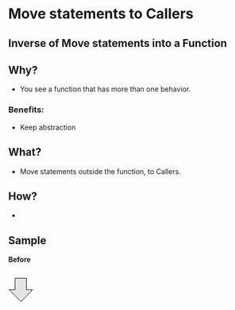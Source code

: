 # Move statements to Callers
## Inverse of Move statements into a Function
## Why?
- You see a function that has more than one behavior.
### Benefits:
- Keep abstraction
## What?
- Move statements outside the function, to Callers. 
## How?
- 
## Sample
**Before**
```js

```
![After refactoring](../../../images/arrow.png)
```js

```